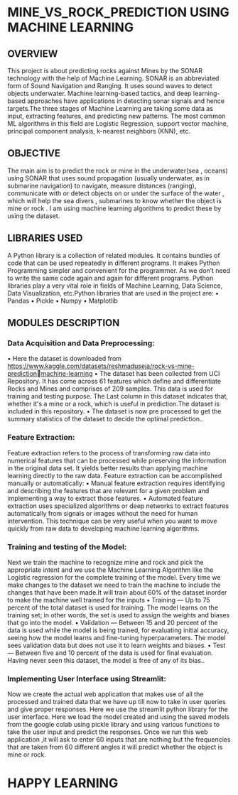 # MINE_VS_ROCK_PREDICTION USING MACHINE LEARNING

## OVERVIEW

This project is about predicting rocks against Mines by the SONAR technology with the help of Machine Learning. SONAR is an abbreviated form of Sound Navigation and Ranging. It uses sound waves to detect objects underwater. Machine learning-based tactics, and deep learning-based approaches have applications in detecting sonar signals and hence targets.The three stages of Machine Learning are taking some data as input, extracting features, and predicting new patterns. The most common ML 
algorithms in this field are Logistic Regression, support vector machine, principal component analysis, k-nearest neighbors (KNN), etc.

## OBJECTIVE 

The main aim is to predict the rock or mine in the underwater(sea , oceans) using SONAR that uses sound propagation (usually underwater, as in submarine navigation) to navigate, measure distances (ranging), communicate with or detect objects on or under the surface of the water , which will help the sea divers , submarines to know whether the object is mine or rock . I am using machine learning algorithms to predict these by using the dataset.

## LIBRARIES USED

A Python library is a collection of related modules. It contains bundles of code that can be used repeatedly in different programs. It makes Python Programming simpler and convenient for the programmer. As we don’t need to write the same code again and again for different programs. Python libraries play a very vital role in fields of Machine Learning, Data Science, Data Visualization, etc.Python libraries that are used in the project are:
• Pandas
• Pickle 
• Numpy
• Matplotlib

## MODULES DESCRIPTION

### Data Acquisition and Data Preprocessing:
• Here the dataset is downloaded from https://www.kaggle.com/datasets/reshmaduseja/rock-vs-mine-predictionmachine-learning
• The dataset has been collected from UCI Repository. It has come across 61 features which define and differentiate Rocks and Mines and comprises of 209 samples. This data is used for training and testing purpose. The Last column in this dataset indicates that, whether it's a mine or a rock, which is useful in prediction.The dataset is included in this repository.
• The dataset is now pre processed to get the summary statistics of the dataset to decide the optimal prediction..

### Feature Extraction:
Feature extraction refers to the process of transforming raw data into numerical features that can be processed while preserving the information in the original data set. It yields better results than applying machine learning directly to the raw data.
Feature extraction can be accomplished manually or automatically:
• Manual feature extraction requires identifying and describing the features that are relevant for a given problem and implementing a way to extract those features. 
• Automated feature extraction uses specialized algorithms or deep networks to extract features automatically from signals or images without the need for human intervention. This technique can be very useful when you want to move quickly from raw data to developing machine learning algorithms. 

### Training and testing of the Model:
 Next we train the machine to recognize mine and rock and pick the appropriate intent and we use the Machine Learning Algorithm like the Logistic regression for the complete training of the model. Every time we make changes to the dataset we need to train the machine to include the changes that have been made.It will train about 60% of the dataset inorder to make the machine well trained for the inputs
• Training — Up to 75 percent of the total dataset is used for training. The model learns on the training set; in other words, the set is used to assign the weights 
and biases that go into the model.
• Validation — Between 15 and 20 percent of the data is used while the model is being trained, for evaluating initial accuracy, seeing how the model learns and fine-tuning hyperparameters. The model sees validation data but does not use it to learn weights and biases.
• Test — Between five and 10 percent of the data is used for final evaluation. Having never seen this dataset, the model is free of any of its bias..

### Implementing User Interface using Streamlit:
 Now we create the actual web application that makes use of all the processed and trained data that we have up till now to take in user queries and give proper responses. Here we use the streamlit python library for the user interface. Here we load the model created and using the saved models from the google colab using pickle library and using various functions to take the user input and predict the responses. Once we run this web application ,it will ask to enter 60 inputs that are nothing but the frequencies that are taken from 60 different angles it will predict whether the object is mine or rock.
 



 
 # HAPPY LEARNING




